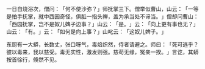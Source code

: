 一日自烧浴次，僧问：​「何不使沙弥？​」师抚掌三下。僧举似曹山，山云：​「一等是拍手抚掌，就中西园奇怪，俱胝一指头禅，盖为承当处不谛当。​」僧却问曹山：​「西园抚掌，岂不是奴儿婢子边事？​」山云：​「是。​」云：​「向上更有事也无？​」山云：​「有。​」云：​「如何是向上事？​」山叱云：​「这奴儿婢子。​」

东厨有一大蟒，长数丈，张口呀气，毒焰炽然，侍者请避之。师曰：​「死可逃乎？彼以毒来，我以慈受。毒无实性，激发则强。慈苟无缘，冤亲一揆。​」言讫，其蟒按首徐行，倏然不见。